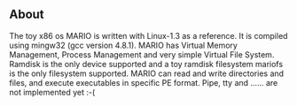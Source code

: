 ## About

The toy x86 os MARIO is written with Linux-1.3 as a reference. It is compiled using mingw32 (gcc version 4.8.1). MARIO has Virtual Memory Management, Process Management and very simple Virtual File System. Ramdisk is the only device supported and a toy ramdisk filesystem mariofs is the only filesystem supported. MARIO can read and write directories and files, and execute executables in specific PE format. Pipe, tty and ...... are not implemented yet :-(
